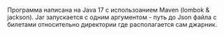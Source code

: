 Программа написана на Java 17 с использоанием Maven (lombok & jackson).
Jar запускается с одним аргументом - путь до Json файла с билетами относительно директории где располагается сам джарник.
